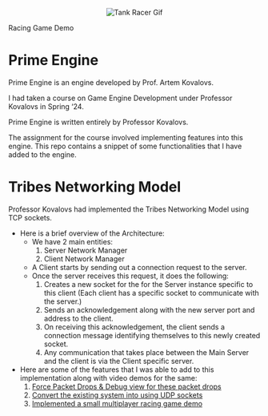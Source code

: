 <p align="center">
  <img src="https://github.com/AaryaDevnani/TribesNetworkingModel/assets/62675730/800544b3-1dfc-4fd3-9726-ec4ea7846d95" alt="Tank Racer Gif" />
    <figcaption>Racing Game Demo</figcaption>
</p>

# Prime Engine

Prime Engine is an engine developed by Prof. Artem Kovalovs.

I had taken a course on Game Engine Development under Professor Kovalovs in Spring ‘24.

Prime Engine is written entirely by Professor Kovalovs. 

The assignment for the course involved implementing features into this engine. This repo contains a snippet of some functionalities that I have added to the engine.

# Tribes Networking Model

Professor Kovalovs had implemented the Tribes Networking Model using TCP sockets.
- Here is a brief overview of the Architecture:
    - We have 2 main entities:
        1. Server Network Manager
        2. Client Network Manager
    - A Client starts by sending out a connection request to the server.
    - Once the server receives this request, it does the following:
        1. Creates a new socket for the for the Server instance specific to this client (Each client has a specific socket to communicate with the server.)
        2. Sends an acknowledgement along with the new server port and address to the client.
        3. On receiving this acknowledgement, the client sends a connection message identifying themselves to this newly created socket.
        4. Any communication that takes place between the Main Server and the client is via the Client specific server.
- Here are some of the features that I was able to add to this implementation along with video demos for the same:
    1. [Force Packet Drops & Debug view for these packet drops](https://drive.google.com/file/d/1MmkdRtvrvD6OZEOC3hbbKHaS_P9ea8ge/view?usp=drive_link)
    2. [Convert the existing system into using UDP sockets](https://drive.google.com/file/d/1kXJRcKUOxbuPSgQvSa42X1daKqYEpX7v/view?usp=sharing)
    3. [Implemented a small multiplayer racing game demo](https://drive.google.com/file/d/1dosqXal6ea-Ni7T1OdAolp9c78b5h3VT/view?usp=sharing)
